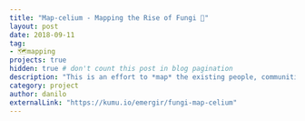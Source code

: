 ```yaml
---
title: "Map-celium - Mapping the Rise of Fungi 🍄"
layout: post
date: 2018-09-11
tag:
- 🗺️mapping
projects: true
hidden: true # don't count this post in blog pagination
description: "This is an effort to *map* the existing people, communities, movements, organizations, and initiatives that recognize the power of *fungi* to provide guidance in the wake of the Antropocene."
category: project
author: danilo
externalLink: "https://kumu.io/emergir/fungi-map-celium"
---
```

